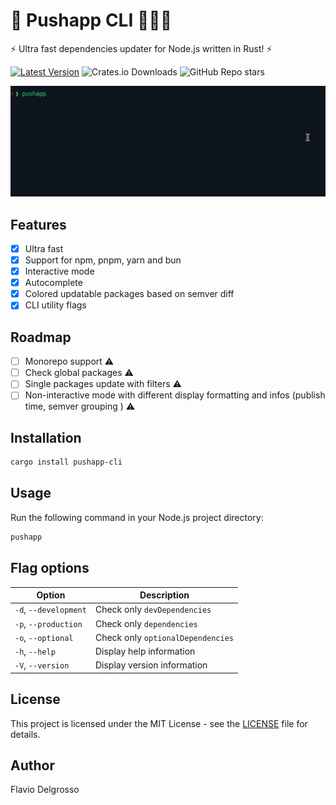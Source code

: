 # 🚀 Pushapp CLI 🏋🏻‍♂️

⚡ Ultra fast dependencies updater for Node.js written in Rust! ⚡

[![Latest Version]][crates.io] ![Crates.io Downloads](https://img.shields.io/crates/d/pushapp-cli) ![GitHub Repo stars](https://img.shields.io/github/stars/flaviodelgrosso/pushapp?style=flat)

[Latest Version]: https://img.shields.io/crates/v/pushapp-cli.svg
[crates.io]: https://crates.io/crates/pushapp-cli

![image](pushapp-cli.gif)

## Features

- [x] Ultra fast
- [x] Support for npm, pnpm, yarn and bun
- [x] Interactive mode
- [x] Autocomplete
- [x] Colored updatable packages based on semver diff
- [x] CLI utility flags

## Roadmap

- [ ] Monorepo support ⚠️
- [ ] Check global packages ⚠️
- [ ] Single packages update with filters ⚠️
- [ ] Non-interactive mode with different display formatting and infos (publish time, semver grouping ) ⚠️

## Installation

```bash
cargo install pushapp-cli
```

## Usage

Run the following command in your Node.js project directory:

```bash
pushapp
```

## Flag options

| Option                              | Description                          |
|-------------------------------------|--------------------------------------|
| `-d`, `--development`               | Check only `devDependencies`         |
| `-p`, `--production`                | Check only `dependencies`            |
| `-o`, `--optional`                  | Check only `optionalDependencies`    |
| `-h`, `--help`                      | Display help information             |
| `-V`, `--version`                   | Display version information          |

## License

This project is licensed under the MIT License - see the [LICENSE](LICENSE) file for details.

## Author

Flavio Delgrosso
